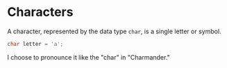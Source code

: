 # Characters

A character, represented by the data type `char`, is a single
letter or symbol.

```java
char letter = 'a';
```

I choose to pronounce it like the "char" in "Charmander."
